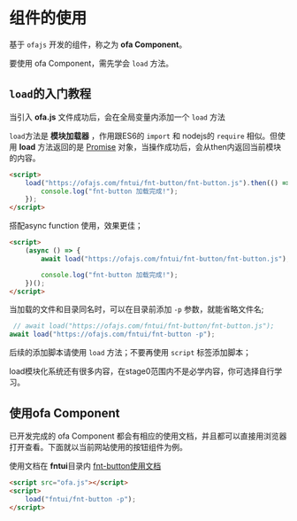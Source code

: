 # 组件的使用

基于 `ofajs` 开发的组件，称之为 **ofa Component**。

要使用 ofa Component，需先学会 `load` 方法。

## `load`的入门教程

当引入 **ofa.js** 文件成功后，会在全局变量内添加一个 `load` 方法

`load`方法是 **模块加载器** ，作用跟ES6的 `import` 和 nodejs的 `require` 相似。但使用 **load** 方法返回的是 [Promise](https://developer.mozilla.org/zh-CN/docs/Web/JavaScript/Reference/Global_Objects/Promise) 对象，当操作成功后，会从then内返回当前模块的内容。

```html
<script>
    load("https://ofajs.com/fntui/fnt-button/fnt-button.js").then(() => {
        console.log("fnt-button 加载完成!");
    });
</script>
```

搭配async function 使用，效果更佳； 

```html
<script>
    (async () => {
        await load("https://ofajs.com/fntui/fnt-button/fnt-button.js");

        console.log("fnt-button 加载完成!");
    })();
</script>
```

当加载的文件和目录同名时，可以在目录前添加 `-p` 参数，就能省略文件名;

```javascript
 // await load("https://ofajs.com/fntui/fnt-button/fnt-button.js");
await load("https://ofajs.com/fntui/fnt-button -p");
```

后续的添加脚本请使用 `load` 方法；不要再使用 `script` 标签添加脚本；

load模块化系统还有很多内容，在stage0范围内不是必学内容，你可选择自行学习。

## 使用ofa Component

已开发完成的 ofa Component 都会有相应的使用文档，并且都可以直接用浏览器打开查看。下面就以当前网站使用的按钮组件为例。

使用文档在 **fntui**目录内 [fnt-button使用文档](/fntui/fnt-button/demo.html)

```html
<script src="ofa.js"></script>
<script>
    load("fntui/fnt-button -p");
</script>
```